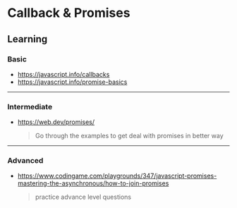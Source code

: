 # Callback & Promises

## Learning

### Basic

- https://javascript.info/callbacks
- https://javascript.info/promise-basics

---

### Intermediate

- https://web.dev/promises/
  > Go through the examples to get deal with promises in better way

---

### Advanced

- https://www.codingame.com/playgrounds/347/javascript-promises-mastering-the-asynchronous/how-to-join-promises
  > practice advance level questions
